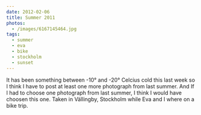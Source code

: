 ```yaml
---
date: 2012-02-06
title: Summer 2011
photos:
  - /images/6167145464.jpg
tags:
  - summer
  - eva
  - bike
  - stockholm
  - sunset
---
```


It has been something between -10° and -20° Celcius cold this last week so I think I have to post at least one more photograph from last summer. And If I had to choose one photograph from last summer, I think I would have choosen this one. Taken in Vällingby, Stockholm while Eva and I where on a bike trip.

